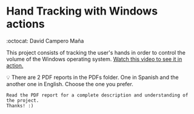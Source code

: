# Hand Tracking with Windows actions  
:octocat: David Campero Maña  

This project consists of tracking the user's hands in order to control the volume of the Windows operating system. [Watch this video to see it in action.](https://onedrive.live.com/?authkey=%21AKd%5FEjUeU7oLJwY&cid=2737225BD02655B7&id=2737225BD02655B7%2132790&parId=2737225BD02655B7%2130669&o=OneUp)  

:bulb: There are 2 PDF reports in the PDFs folder. One in Spanish and the another one in English. Choose the one you prefer.  

```
Read the PDF report for a complete description and understanding of the project.
Thanks! :)
```

